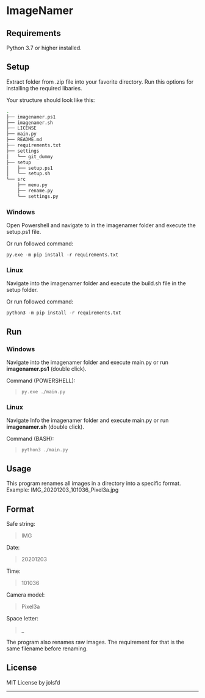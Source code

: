 # ImageNamer

## Requirements

Python 3.7 or higher installed.

## Setup

Extract folder from .zip file into your favorite directory.
Run this options for installing the required libaries.

Your structure should look like this:

```bash
.
├── imagenamer.ps1
├── imagenamer.sh
├── LICENSE
├── main.py
├── README.md
├── requirements.txt
├── settings
│   └── git_dummy
├── setup
│   ├── setup.ps1
│   └── setup.sh
└── src
    ├── menu.py
    ├── rename.py
    └── settings.py
```

### Windows

Open Powershell and navigate to in the imagenamer folder and execute the setup.ps1 file.

Or run followed command:

```
py.exe -m pip install -r requirements.txt
```

### Linux

Navigate into the imagenamer folder and execute the build.sh file in the setup folder.

Or run followed command:

```
python3 -m pip install -r requirements.txt
```

## Run

### Windows

Navigate into the imagenamer folder and execute main.py or run **imagenamer.ps1** (double click).

Command (POWERSHELL):

> ```
> py.exe ./main.py
> ```

### Linux

Navigate Info the imagenamer folder and execute main.py or run **imagenamer.sh** (double click).

Command (BASH):

> ```
> python3 ./main.py
> ```

## Usage

This program renames all images in a directory into a specific format.
Example: IMG_20201203_101036_Pixel3a.jpg

## Format

Safe string:

> IMG

Date:

> 20201203

Time:

> 101036

Camera model:

> Pixel3a

Space letter:

> \_

The program also renames raw images. The requirement for that is the same filename before renaming.

## License

MIT License by jolsfd

---

